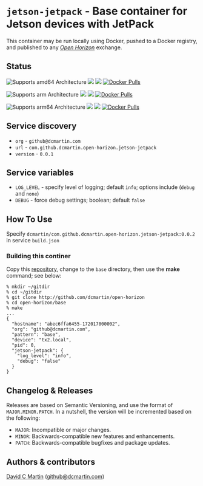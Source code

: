 # `jetson-jetpack` - Base container for Jetson devices with JetPack

This container may be run locally using Docker, pushed to a Docker registry, and published to any [_Open Horizon_][open-horizon] exchange.

## Status

![Supports amd64 Architecture][amd64-shield]
[![](https://images.microbadger.com/badges/image/dcmartin/amd64_com.github.dcmartin.open-horizon.jetson-jetpack.svg)](https://microbadger.com/images/dcmartin/amd64_com.github.dcmartin.open-horizon.jetson-jetpack "Get your own image badge on microbadger.com")
[![](https://images.microbadger.com/badges/version/dcmartin/amd64_com.github.dcmartin.open-horizon.jetson-jetpack.svg)](https://microbadger.com/images/dcmartin/amd64_com.github.dcmartin.open-horizon.jetson-jetpack "Get your own version badge on microbadger.com")
[![Docker Pulls][pulls-amd64]][docker-amd64]

[docker-amd64]: https://hub.docker.com/r/dcmartin/amd64_com.github.dcmartin.open-horizon.jetson-jetpack
[pulls-amd64]: https://img.shields.io/docker/pulls/dcmartin/amd64_com.github.dcmartin.open-horizon.jetson-jetpack.svg

![Supports arm Architecture][arm-shield]
[![](https://images.microbadger.com/badges/image/dcmartin/arm_com.github.dcmartin.open-horizon.jetson-jetpack.svg)](https://microbadger.com/images/dcmartin/arm_com.github.dcmartin.open-horizon.jetson-jetpack "Get your own image badge on microbadger.com")
[![](https://images.microbadger.com/badges/version/dcmartin/arm_com.github.dcmartin.open-horizon.jetson-jetpack.svg)](https://microbadger.com/images/dcmartin/arm_com.github.dcmartin.open-horizon.jetson-jetpack "Get your own version badge on microbadger.com")
[![Docker Pulls][pulls-arm]][docker-arm]

[docker-arm]: https://hub.docker.com/r/dcmartin/arm_com.github.dcmartin.open-horizon.jetson-jetpack
[pulls-arm]: https://img.shields.io/docker/pulls/dcmartin/arm_com.github.dcmartin.open-horizon.jetson-jetpack.svg

![Supports arm64 Architecture][arm64-shield]
[![](https://images.microbadger.com/badges/image/dcmartin/arm64_com.github.dcmartin.open-horizon.jetson-jetpack.svg)](https://microbadger.com/images/dcmartin/arm64_com.github.dcmartin.open-horizon.jetson-jetpack "Get your own image badge on microbadger.com")
[![](https://images.microbadger.com/badges/version/dcmartin/arm64_com.github.dcmartin.open-horizon.jetson-jetpack.svg)](https://microbadger.com/images/dcmartin/arm64_com.github.dcmartin.open-horizon.jetson-jetpack "Get your own version badge on microbadger.com")
[![Docker Pulls][pulls-arm64]][docker-arm64]

[docker-arm64]: https://hub.docker.com/r/dcmartin/arm64_com.github.dcmartin.open-horizon.jetson-jetpack
[pulls-arm64]: https://img.shields.io/docker/pulls/dcmartin/arm64_com.github.dcmartin.open-horizon.jetson-jetpack.svg

[arm64-shield]: https://img.shields.io/badge/arm64-yes-green.svg
[amd64-shield]: https://img.shields.io/badge/amd64-yes-green.svg
[arm-shield]: https://img.shields.io/badge/arm-yes-green.svg

## Service discovery
+ `org` - `github@dcmartin.com`
+ `url` - `com.github.dcmartin.open-horizon.jetson-jetpack`
+ `version` - `0.0.1`

## Service variables
+ `LOG_LEVEL` - specify level of logging; default `info`; options include (`debug` and `none`)
+ `DEBUG` - force debug settings; boolean; default `false`

## How To Use

Specify `dcmartin/com.github.dcmartin.open-horizon.jetson-jetpack:0.0.2` in service `build.json`

### Building this continer

Copy this [repository][repository], change to the `base` directory, then use the **make** command; see below:

```
% mkdir ~/gitdir
% cd ~/gitdir
% git clone http://github.com/dcmartin/open-horizon
% cd open-horizon/base
% make
...
{
  "hostname": "abec6ffa6455-172017000002",
  "org": "github@dcmartin.com",
  "pattern": "base",
  "device": "tx2.local",
  "pid": 0,
  "jetson-jetpack": {
    "log_level": "info",
    "debug": "false"
  }
}
```

## Changelog & Releases

Releases are based on Semantic Versioning, and use the format
of ``MAJOR.MINOR.PATCH``. In a nutshell, the version will be incremented
based on the following:

- ``MAJOR``: Incompatible or major changes.
- ``MINOR``: Backwards-compatible new features and enhancements.
- ``PATCH``: Backwards-compatible bugfixes and package updates.

## Authors & contributors

[David C Martin][dcmartin] (github@dcmartin.com)


[dcmartin]: https://github.com/dcmartin
[issue]: https://github.com/dcmartin/open-horizon/issues
[macos-install]: http://pkg.bluehorizon.network/macos
[open-horizon]: http://github.com/open-horizon/
[repository]: https://github.com/dcmartin/open-horizon
[setup]: ../setup/README.md
